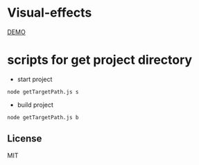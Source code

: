 # Visual-effects

[DEMO](https://hajime-san.github.io/Visual-effects/examples/index.html)

# scripts for get project directory
- start project

`node getTargetPath.js s`

- build project

`node getTargetPath.js b`


## License
MIT
